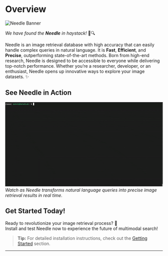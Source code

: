# Overview

<!-- Needle Banner -->
![Needle Banner](../media/needle-banner.png)

<!-- Motto -->
*We have found the* ***Needle*** *in haystack!* 🌾🔍

<!-- Description -->
Needle is an image retrieval database with high accuracy that can easily handle complex queries in natural language. It is **Fast**, **Efficient**, and **Precise**, outperforming state-of-the-art methods. Born from high-end research, Needle is designed to be accessible to everyone while delivering top-notch performance. Whether you’re a researcher, developer, or an enthusiast, Needle opens up innovative ways to explore your image datasets. ✨

<!-- Demonstration GIF -->
## See Needle in Action
![Needle Demo](../media/needle-demo.gif)
*Watch as Needle transforms natural language queries into precise image retrieval results in real time.*

<!-- Call to Action -->
## Get Started Today!
Ready to revolutionize your image retrieval process? 🚀  
Install and test Needle now to experience the future of multimodal search!

> **Tip:** For detailed installation instructions, check out the [Getting Started](getting-started.md) section.

---